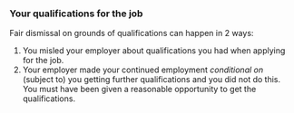 ###  Your qualifications for the job

Fair dismissal on grounds of qualifications can happen in 2 ways:

  1. You misled your employer about qualifications you had when applying for the job. 
  2. Your employer made your continued employment _conditional on_ (subject to) you getting further qualifications and you did not do this. You must have been given a reasonable opportunity to get the qualifications. 
